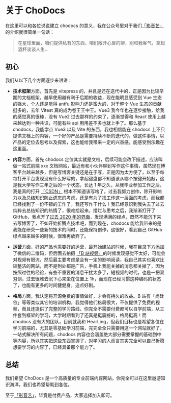 # 关于 ChoDocs

在这里可以和各位说说建立 chodocs 的意义，我在公众号里对于我们[「影音艺」](/zsxq)的介绍就很简单一句话：

> 在星球里面，咱们提供私有的东西，咱们敞开心扉的聊，别和我客气，拿起酒杯谈谈人生...

## 初心

我们从以下几个方面逐步来讲讲：

- **技术框架**方面，首先是 vitepress 的，并且是还在迭代中的，正是因为比较早期的文档框架，越早使用越有利于后期的收益，现在能明显感受到 Vue 生态的强大，个人还是觉得 antfu 影响力还是蛮大的，对于整个 Vue 生态的贡献挺多的，去年 Vitest 真的成为卷王王中王。Vue3 我今年也在逐步接触，给我的感觉真的很棒，没有 Vue2 过去那样的约束了，逐渐觉得和 React 使用上越来越达到一种共识，可能有些 api 用用差不多也就上手了。那么基于 chodocs，我能学点 Vue3 以及 Vite 的东西，我也相信能在 chodocs 上不只提供文档上的内容，一个好的产品是需要持续不断的迭代的，做这件事情，以产品的定位去思考以及探索，这也能给我带来一定的兴奋感，能感受到乐趣在这里面。

- **内容**方面，首先 chodocs 定位其实就是文档，后续可能会改下描述，应该叫做一站式前端 xxx 文档网站，最近有和小伙伴聊到写作这件事情，虽然现在博客平台越来越多，但是写博客关键还是在于写，正是因为太方便了，以至于每每打开平台发现没有什么好写的，拿起键盘都不知道该从哪个按键开始敲，这是我大学写作三年之后的一个状态，长达 1 年之久，从我毕业参加工作之后，我是真的打开 [「CSDN」](https://chocolate.blog.csdn.net/) 根本不知道该写啥了。过去我努力创作，除开影响力以及总结知识防止遗忘的考虑，还是有为了找工作这一层面的考虑，而我都已经找到了一份不错的工作了，我还写作干什么！我已经意识到我失去了过去纯粹去总结知识的热情了，很难拾起来。摆烂与思考之后，我渐渐打开了 GitHub，我点开了[过去 2020 年的界面](https://github.com/Chocolate1999?tab=overview&from=2020-12-01&to=2020-12-31)，发现满满的绿点，既然不能沉下来去写博客了，不如开始折腾点技术吧，而到现在，chodocs 能给我带来的是我能在研究一些新的技术的同时，还能保持创作，这很好，看到自己 GitHub 绿点越来越多的时候，很难再放弃了。

- **运营**方面，好的产品也需要好的运营，最开始建站的时候，我在目录下方添加了微信的二维码，但后面去拍摄 [「B 站视频」](https://space.bilibili.com/351534170)的时候发现感觉不太好，可能会对视频有限流，然后最主要考虑是会有一定的影响阅读，我自己其实也喜欢比较整洁的网站，而不是到处都是广告，手机上我能关掉的消息都关掉了，因为按照过往的经验，有些不重要的消息干扰太多了，短视频的时代，也是一把双刃剑，过去很难去沉下心来坐在位置上 1h，而现在已经习惯这种编码的状态了，也能有更多的时间健健身，追点好剧。

- **格局**方面，我认定将开源免费的事情做好，才会有持久的收益。B 站有「尚硅谷」等等类似其它的培训机构，我觉得他们格局很大，不仅提供了免费的视频，而且还提供了完整的学习路线，你完全不需要付费都可以自学前端，从三件套到框架的学习，大学时期看到了还真是挺震撼的，格局挺高！而 chodocs 没有大的团队，目前就我和 HearLing，但我们目标也是希望各位在学习前端的，尤其是零基础学习前端，完完全全只需要用这一个网站就好了，一站式解决所有问题，chodocs 内容也会涵盖绝大部分需要掌握的基础到中等内容，所以其实把这些东西掌握了，对学习的人而言其实完全可以自己折腾想要学习的内容了，已经具备那个能力了。


## 总结

我们希望 ChoDocs 是一个高质量的专业前端内容网站，你完全可以在这里遨游知识海洋，我们也希望帮助到各位。

至于[「影音艺」](/zsxq)，毕竟是付费产品，大家选择加入即可。